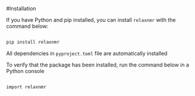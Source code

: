 #Installation

If you have Python and pip installed, you can install ``relaxnmr`` with the command below:

```bash

pip install relaxnmr

```

All dependencies in ``pyproject.toml`` file are automatically installed

To verify that the package has been installed, run the command below in a Python console


```bash

import relaxnmr

```